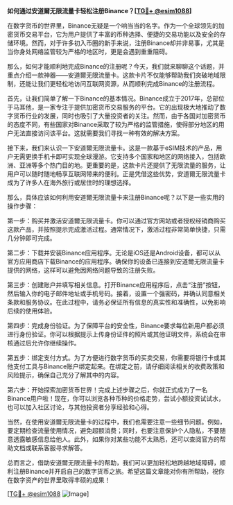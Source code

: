 **如何通过安道爾无限流量卡轻松注册Binance？[[TG💪+ @esim1088](https://t.me/s/esim1088)]**

在数字货币的世界里，Binance无疑是一个响当当的名字。作为一个全球领先的加密货币交易平台，它为用户提供了丰富的币种选择、便捷的交易功能以及安全的存储环境。然而，对于许多初入币圈的新手来说，注册Binance却并非易事，尤其是当你身处网络监管较为严格的地区时，更是会遇到重重阻碍。

那么，如何才能顺利地完成Binance的注册呢？今天，我们就来聊聊这个话题，并重点介绍一款神器——安道爾无限流量卡。这款卡片不仅能够帮助我们突破地域限制，还能让我们更轻松地访问互联网资源，从而顺利完成Binance的注册流程。

首先，让我们简单了解一下Binance的基本情况。Binance成立于2017年，总部位于马耳他，是一家专注于提供加密货币交易服务的平台。它的出现极大地推动了数字货币行业的发展，同时也吸引了大量投资者的关注。然而，由于各国对加密货币的态度不同，有些国家对Binance采取了较为严格的监管措施，使得部分地区的用户无法直接访问该平台。这就需要我们寻找一种有效的解决方案。

接下来，我们来认识一下安道爾无限流量卡。这是一款基于eSIM技术的产品，用户无需更换手机卡即可实现全球漫游。它支持多个国家和地区的网络接入，包括欧洲、亚洲等多个热门目的地。更重要的是，这款卡片还提供了无限流量的服务，让用户可以随时随地畅享互联网带来的便利。正是凭借这些优势，安道爾无限流量卡成为了许多人在海外旅行或居住时的理想选择。

那么，具体应该如何利用安道爾无限流量卡来注册Binance呢？以下是一些实用的操作步骤：

第一步：购买并激活安道爾无限流量卡。你可以通过官方网站或者授权经销商购买这款产品，并按照提示完成激活过程。通常情况下，激活过程非常简单快捷，只需几分钟即可完成。

第二步：下载并安装Binance应用程序。无论是iOS还是Android设备，都可以从官方应用商店下载Binance的应用程序。确保你的设备已连接到安道爾无限流量卡提供的网络，这样可以避免因网络问题导致的注册失败。

第三步：创建账户并填写相关信息。打开Binance应用程序后，点击“注册”按钮，然后输入你的电子邮件地址或手机号码。接着，设置一个强密码，并确认同意相关条款和服务协议。在此过程中，请务必保证所有信息的真实性和准确性，以免影响后续的使用体验。

第四步：完成身份验证。为了保障平台的安全性，Binance要求每位新用户都必须进行身份验证。你可以根据提示上传身份证件的照片或其他证明文件，系统会在审核通过后允许你继续操作。

第五步：绑定支付方式。为了方便进行数字货币的买卖交易，你需要将银行卡或其他支付工具与Binance账户绑定起来。在绑定之前，请仔细阅读相关的收费政策和风险提示，确保自己充分了解其中的内容。

第六步：开始探索加密货币世界！完成上述步骤之后，你就正式成为了一名Binance用户啦！现在，你可以浏览各种币种的价格走势，尝试小额投资试试水，也可以加入社区讨论，与其他投资者分享经验和心得。

当然，在使用安道爾无限流量卡的过程中，我们也需要注意一些细节问题。例如，要定期检查流量使用情况，避免超额消费；同时，也要注意保护个人隐私，不要随意透露敏感信息给他人。此外，如果你对某些功能不太熟悉，还可以查阅官方的帮助文档或联系客服寻求解答。

总而言之，借助安道爾无限流量卡的帮助，我们可以更加轻松地跨越地域障碍，顺利注册Binance并开启自己的数字货币之旅。希望这篇文章能对你有所帮助，祝你在数字资产的世界里取得丰硕的成果！

[[TG💪+ @esim1088](https://t.me/s/esim1088) ![Image](https://i.postimg.cc/4NQfJmqS/Snipaste-2025-05-13-00-14-12.png)]